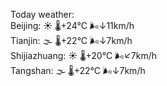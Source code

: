 Today weather:  
Beijing: ☀️ 🌡️+24°C 🌬️↓11km/h  
Tianjin: 🌫  🌡️+22°C 🌬️↓7km/h  
Shijiazhuang: ☀️ 🌡️+20°C 🌬️↙7km/h  
Tangshan: 🌫  🌡️+22°C 🌬️↓7km/h  
